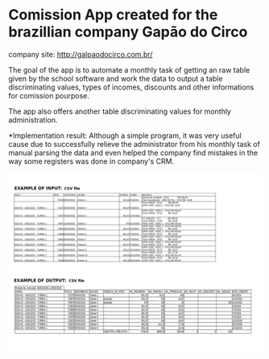 # Comission App created for the brazillian company Gapão do Circo
company site: http://galpaodocirco.com.br/

The goal of the app is to automate a monthly task of getting an raw table given by the school software and work the data to output a table discriminating values, types of incomes, discounts and other informations for comission pourpose.

The app also offers another table discriminating values for monthly administration.

*Implementation result: Although a simple program, it was very useful cause due to successfully relieve the administrator from his monthly task of manual parsing the data and even helped the company find mistakes in the way some registers was done in company's CRM.

![input and output example](https://github.com/dariodinizg/galpao/raw/master/Input%20and%20output%20example.png)
